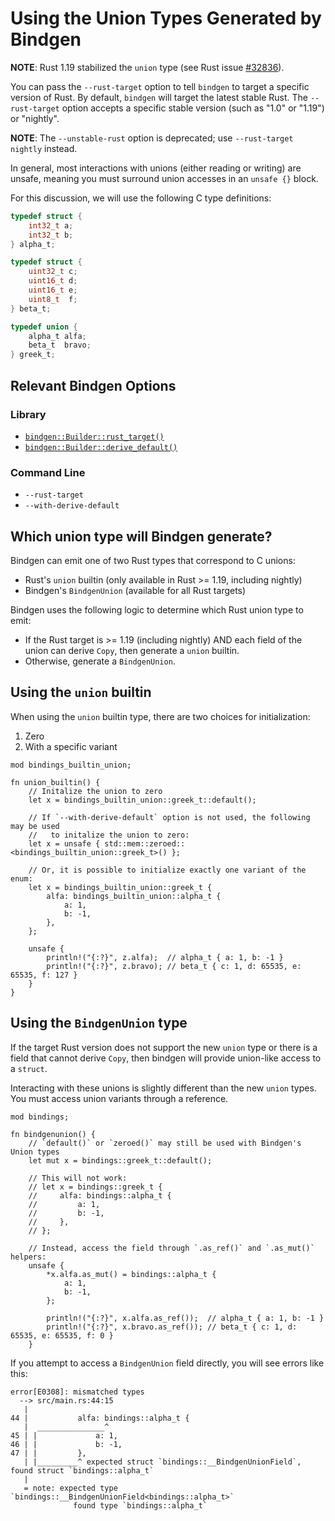 # Using the Union Types Generated by Bindgen

**NOTE**: Rust 1.19 stabilized the `union` type (see Rust issue [#32836](https://github.com/rust-lang/rust/issues/32836)).

You can pass the `--rust-target` option to tell `bindgen` to target a specific version of Rust.
By default, `bindgen` will target the latest stable Rust.
The `--rust-target` option accepts a specific stable version (such as "1.0" or "1.19") or "nightly".

**NOTE**: The `--unstable-rust` option is deprecated; use `--rust-target nightly` instead.

In general, most interactions with unions (either reading or writing) are unsafe, meaning you must surround union accesses in an `unsafe {}` block.

For this discussion, we will use the following C type definitions:

```c
typedef struct {
    int32_t a;
    int32_t b;
} alpha_t;

typedef struct {
    uint32_t c;
    uint16_t d;
    uint16_t e;
    uint8_t  f;
} beta_t;

typedef union {
    alpha_t alfa;
    beta_t  bravo;
} greek_t;
```

## Relevant Bindgen Options

### Library

* [`bindgen::Builder::rust_target()`](https://docs.rs/bindgen/0.29.0/bindgen/struct.Builder.html#method.rust_target) <!-- Update when live -->
* [`bindgen::Builder::derive_default()`](https://docs.rs/bindgen/0.29.0/bindgen/struct.Builder.html#method.derive_default)

### Command Line

* `--rust-target`
* `--with-derive-default`

## Which union type will Bindgen generate?

Bindgen can emit one of two Rust types that correspond to C unions:

* Rust's `union` builtin (only available in Rust >= 1.19, including nightly)
* Bindgen's `BindgenUnion` (available for all Rust targets)

Bindgen uses the following logic to determine which Rust union type to emit:

* If the Rust target is >= 1.19 (including nightly) AND each field of the union can derive `Copy`, then generate a `union` builtin.
* Otherwise, generate a `BindgenUnion`.

## Using the `union` builtin

When using the `union` builtin type, there are two choices for initialization:

1. Zero
2. With a specific variant

```rust,ignore
mod bindings_builtin_union;

fn union_builtin() {
    // Initalize the union to zero
    let x = bindings_builtin_union::greek_t::default();

    // If `--with-derive-default` option is not used, the following may be used
    //   to initalize the union to zero:
    let x = unsafe { std::mem::zeroed::<bindings_builtin_union::greek_t>() };

    // Or, it is possible to initialize exactly one variant of the enum:
    let x = bindings_builtin_union::greek_t {
        alfa: bindings_builtin_union::alpha_t {
            a: 1,
            b: -1,
        },
    };

    unsafe {
        println!("{:?}", z.alfa);  // alpha_t { a: 1, b: -1 }
        println!("{:?}", z.bravo); // beta_t { c: 1, d: 65535, e: 65535, f: 127 }
    }
}
```

## Using the `BindgenUnion` type

If the target Rust version does not support the new `union` type or there is a field that cannot derive `Copy`, then bindgen will provide union-like access to a `struct`.

Interacting with these unions is slightly different than the new `union` types.
You must access union variants through a reference.

```rust,ignore
mod bindings;

fn bindgenunion() {
    // `default()` or `zeroed()` may still be used with Bindgen's Union types
    let mut x = bindings::greek_t::default();

    // This will not work:
    // let x = bindings::greek_t {
    //     alfa: bindings::alpha_t {
    //         a: 1,
    //         b: -1,
    //     },
    // };

    // Instead, access the field through `.as_ref()` and `.as_mut()` helpers:
    unsafe {
        *x.alfa.as_mut() = bindings::alpha_t {
            a: 1,
            b: -1,
        };

        println!("{:?}", x.alfa.as_ref());  // alpha_t { a: 1, b: -1 }
        println!("{:?}", x.bravo.as_ref()); // beta_t { c: 1, d: 65535, e: 65535, f: 0 }
    }
```

If you attempt to access a `BindgenUnion` field directly, you will see errors like this:

```text
error[E0308]: mismatched types
  --> src/main.rs:44:15
   |
44 |           alfa: bindings::alpha_t {
   |  _______________^
45 | |             a: 1,
46 | |             b: -1,
47 | |         },
   | |_________^ expected struct `bindings::__BindgenUnionField`, found struct `bindings::alpha_t`
   |
   = note: expected type `bindings::__BindgenUnionField<bindings::alpha_t>`
              found type `bindings::alpha_t`
```

